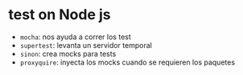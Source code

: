 # test on Node js

- `mocha`: nos ayuda a correr los test
- `supertest`: levanta un servidor temporal
- `sinon`: crea mocks para tests
- `proxyquire`: inyecta los mocks cuando se requieren los paquetes


